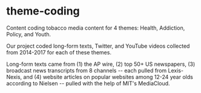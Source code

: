 # theme-coding
Content coding tobacco media content for 4 themes: Health, Addiction, Policy, and Youth.

Our project coded long-form texts, Twitter, and YouTube videos collected from 2014-2017 for each of these themes. 

Long-form texts came from (1) the AP wire, (2) top 50+ US newspapers, (3) broadcast news transcripts from 8 channels -- each pulled from Lexis-Nexis, and (4) website articles on popular websites among 12-24 year olds according to Nielsen -- pulled with the help of MIT's MediaCloud.  
